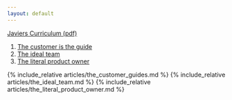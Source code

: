 ```yaml
---
layout: default
---
```

[Javiers Curriculum (pdf)](cv/JavierUbillos-CV2017-10-02.pdf)

1. [The customer is the guide](#thecustomeristheguide)
2. [The ideal team](#theidealteam)
2. [The literal product owner](#theliteralproductowner)


<a name="thecustomeristheguide" />
{% include_relative articles/the_customer_guides.md %}

<a name="theidealteam" />
{% include_relative articles/the_ideal_team.md %}

<a name="theliteralproductowner" />
{% include_relative articles/the_literal_product_owner.md %}
